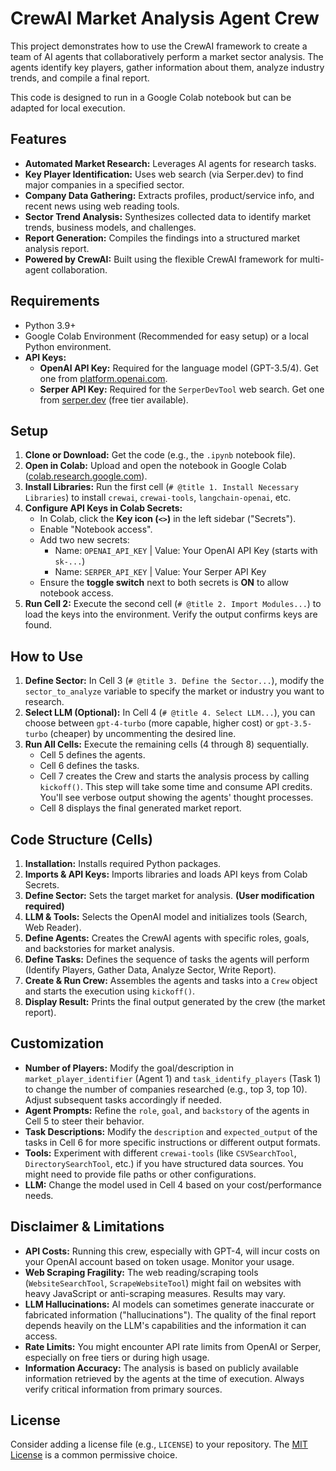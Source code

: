 # CrewAI Market Analysis Agent Crew

This project demonstrates how to use the CrewAI framework to create a team of AI agents that collaboratively perform a market sector analysis. The agents identify key players, gather information about them, analyze industry trends, and compile a final report.

This code is designed to run in a Google Colab notebook but can be adapted for local execution.

## Features

*   **Automated Market Research:** Leverages AI agents for research tasks.
*   **Key Player Identification:** Uses web search (via Serper.dev) to find major companies in a specified sector.
*   **Company Data Gathering:** Extracts profiles, product/service info, and recent news using web reading tools.
*   **Sector Trend Analysis:** Synthesizes collected data to identify market trends, business models, and challenges.
*   **Report Generation:** Compiles the findings into a structured market analysis report.
*   **Powered by CrewAI:** Built using the flexible CrewAI framework for multi-agent collaboration.

## Requirements

*   Python 3.9+
*   Google Colab Environment (Recommended for easy setup) or a local Python environment.
*   **API Keys:**
    *   **OpenAI API Key:** Required for the language model (GPT-3.5/4). Get one from [platform.openai.com](https://platform.openai.com/).
    *   **Serper API Key:** Required for the `SerperDevTool` web search. Get one from [serper.dev](https://serper.dev/) (free tier available).

## Setup

1.  **Clone or Download:** Get the code (e.g., the `.ipynb` notebook file).
2.  **Open in Colab:** Upload and open the notebook in Google Colab ([colab.research.google.com](https://colab.research.google.com/)).
3.  **Install Libraries:** Run the first cell (`# @title 1. Install Necessary Libraries`) to install `crewai`, `crewai-tools`, `langchain-openai`, etc.
4.  **Configure API Keys in Colab Secrets:**
    *   In Colab, click the **Key icon (`<>`)** in the left sidebar ("Secrets").
    *   Enable "Notebook access".
    *   Add two new secrets:
        *   Name: `OPENAI_API_KEY` | Value: Your OpenAI API Key (starts with `sk-...`)
        *   Name: `SERPER_API_KEY` | Value: Your Serper API Key
    *   Ensure the **toggle switch** next to both secrets is **ON** to allow notebook access.
5.  **Run Cell 2:** Execute the second cell (`# @title 2. Import Modules...`) to load the keys into the environment. Verify the output confirms keys are found.

## How to Use

1.  **Define Sector:** In Cell 3 (`# @title 3. Define the Sector...`), modify the `sector_to_analyze` variable to specify the market or industry you want to research.
2.  **Select LLM (Optional):** In Cell 4 (`# @title 4. Select LLM...`), you can choose between `gpt-4-turbo` (more capable, higher cost) or `gpt-3.5-turbo` (cheaper) by uncommenting the desired line.
3.  **Run All Cells:** Execute the remaining cells (4 through 8) sequentially.
    *   Cell 5 defines the agents.
    *   Cell 6 defines the tasks.
    *   Cell 7 creates the Crew and starts the analysis process by calling `kickoff()`. This step will take some time and consume API credits. You'll see verbose output showing the agents' thought processes.
    *   Cell 8 displays the final generated market report.

## Code Structure (Cells)

1.  **Installation:** Installs required Python packages.
2.  **Imports & API Keys:** Imports libraries and loads API keys from Colab Secrets.
3.  **Define Sector:** Sets the target market for analysis. **(User modification required)**
4.  **LLM & Tools:** Selects the OpenAI model and initializes tools (Search, Web Reader).
5.  **Define Agents:** Creates the CrewAI agents with specific roles, goals, and backstories for market analysis.
6.  **Define Tasks:** Defines the sequence of tasks the agents will perform (Identify Players, Gather Data, Analyze Sector, Write Report).
7.  **Create & Run Crew:** Assembles the agents and tasks into a `Crew` object and starts the execution using `kickoff()`.
8.  **Display Result:** Prints the final output generated by the crew (the market report).

## Customization

*   **Number of Players:** Modify the goal/description in `market_player_identifier` (Agent 1) and `task_identify_players` (Task 1) to change the number of companies researched (e.g., top 3, top 10). Adjust subsequent tasks accordingly if needed.
*   **Agent Prompts:** Refine the `role`, `goal`, and `backstory` of the agents in Cell 5 to steer their behavior.
*   **Task Descriptions:** Modify the `description` and `expected_output` of the tasks in Cell 6 for more specific instructions or different output formats.
*   **Tools:** Experiment with different `crewai-tools` (like `CSVSearchTool`, `DirectorySearchTool`, etc.) if you have structured data sources. You might need to provide file paths or other configurations.
*   **LLM:** Change the model used in Cell 4 based on your cost/performance needs.

## Disclaimer & Limitations

*   **API Costs:** Running this crew, especially with GPT-4, will incur costs on your OpenAI account based on token usage. Monitor your usage.
*   **Web Scraping Fragility:** The web reading/scraping tools (`WebsiteSearchTool`, `ScrapeWebsiteTool`) might fail on websites with heavy JavaScript or anti-scraping measures. Results may vary.
*   **LLM Hallucinations:** AI models can sometimes generate inaccurate or fabricated information ("hallucinations"). The quality of the final report depends heavily on the LLM's capabilities and the information it can access.
*   **Rate Limits:** You might encounter API rate limits from OpenAI or Serper, especially on free tiers or during high usage.
*   **Information Accuracy:** The analysis is based on publicly available information retrieved by the agents at the time of execution. Always verify critical information from primary sources.

## License

Consider adding a license file (e.g., `LICENSE`) to your repository. The [MIT License](https://opensource.org/licenses/MIT) is a common permissive choice.
